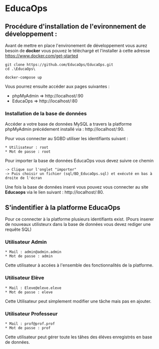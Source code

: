 # EducaOps

## Procédure d'installation de l'evironnement de développement :
Avant de mettre en place l'environement de développement vous aurez besoin de **docker**
vous pouvez le téléchargé et l'installer à cette adresse https://www.docker.com/get-started

```
git clone https://github.com/EducaOps/EducaOps.git
cd .\EducaOps\

docker-compose up
```

Vous pourrez ensuite accéder aux pages suivantes :
* phpMyAdmin => http://localhost/:90
* EducaOps => http://localhost/:80


### Installation de la base de données
Accéder a votre base de données MySQL a travers la platforme phpMyAdmin précédement installé via : http://localhost/:90.

Pour vous connecter au SGBD utiliser les identifiants suivant :
```
* Utilisateur : root
* Mot de passe : root
```

Pour importer la base de données EducaOps vous devez suivre ce chemin
```
-> Clique sur l'onglet "importer"
-> Puis choisir un fichier (sql/BD_EducaOps.sql) et exécuté en bas à droite de l'écran
```

Une fois la base de données inseré vous pouvez vous connecter au site <b> Educaops</b> via le lien suivant : http://localhost/:80.

## S'indentifier à la platforme EducaOps
Pour ce connecter à la platforme plusieurs identifiants exist.
(Pours inserer de nouveaux utilisteurx dans la base de données vous devez rediger une requête SQL)

### Utilisateur Admin
```
* Mail : admin@admin.admin
* Mot de passe : admin
```
Cette utilisateur à accées à l'ensemble des fonctionnalités de la platforme.

### Utilisateur Elève
```
* Mail : Eleve@eleve.eleve
* Mot de passe : eleve
```
Cette Utilisateur peut simplement modifier une tâche mais pas en ajouter.

### Utilisateur Professeur
```
* Mail : prof@prof.prof
* Mot de passe : prof
```
Cette utilisateur peut gérer toute les tâhes des éléves enregistrés en base de données.